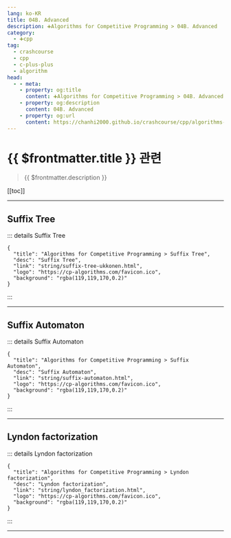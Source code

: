 ```yaml
---
lang: ko-KR
title: 04B. Advanced
description: ➕Algorithms for Competitive Programming > 04B. Advanced
category:
  - ➕cpp
tag: 
  - crashcourse
  - cpp
  - c-plus-plus
  - algorithm
head:
  - - meta:
    - property: og:title
      content: ➕Algorithms for Competitive Programming > 04B. Advanced
    - property: og:description
      content: 04B. Advanced
    - property: og:url
      content: https://chanhi2000.github.io/crashcourse/cpp/algorithms-for-competitive-programming/04-string-processing/04B.html
---
```


# {{ $frontmatter.title }} 관련

> {{ $frontmatter.description }}

[[toc]]

---

## Suffix Tree

::: details Suffix Tree

```component VPCard
{
  "title": "Algorithms for Competitive Programming > Suffix Tree",
  "desc": "Suffix Tree",
  "link": "string/suffix-tree-ukkonen.html",
  "logo": "https://cp-algorithms.com/favicon.ico",
  "background": "rgba(119,119,170,0.2)"
}
```

:::

---

## Suffix Automaton

::: details Suffix Automaton

```component VPCard
{
  "title": "Algorithms for Competitive Programming > Suffix Automaton",
  "desc": "Suffix Automaton",
  "link": "string/suffix-automaton.html",
  "logo": "https://cp-algorithms.com/favicon.ico",
  "background": "rgba(119,119,170,0.2)"
}
```

:::

---

## Lyndon factorization

::: details Lyndon factorization

```component VPCard
{
  "title": "Algorithms for Competitive Programming > Lyndon factorization",
  "desc": "Lyndon factorization",
  "link": "string/lyndon_factorization.html",
  "logo": "https://cp-algorithms.com/favicon.ico",
  "background": "rgba(119,119,170,0.2)"
}
```

:::

---

<TagLinks />